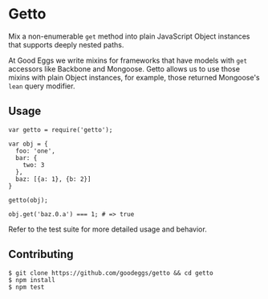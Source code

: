Getto
=======

Mix a non-enumerable ```get``` method into plain JavaScript Object instances that supports deeply nested paths.

At Good Eggs we write mixins for frameworks that have models with ```get``` accessors like Backbone and Mongoose. Getto
allows us to use those mixins with plain Object instances, for example, those returned Mongoose's ```lean``` query
modifier.

Usage
---------------

```
var getto = require('getto');

var obj = {
  foo: 'one',
  bar: {
    two: 3
  },
  baz: [{a: 1}, {b: 2}]
}

getto(obj);

obj.get('baz.0.a') === 1; # => true
```

Refer to the test suite for more detailed usage and behavior.

Contributing
-------------

```
$ git clone https://github.com/goodeggs/getto && cd getto
$ npm install
$ npm test
```